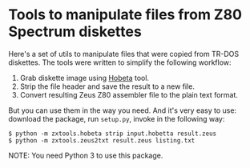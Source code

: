 # Tools to manipulate files from Z80 Spectrum diskettes #

Here's a set of utils to manipulate files that were copied from TR-DOS diskettes. The tools were written to simplify the following workflow:

1. Grab diskette image using [Hobeta](http://speccy.info/Hobeta) tool.
2. Strip the file header and save the result to a new file.
3. Convert resulting Zeus Z80 assembler file to the plain text format.

But you can use them in the way you need. And it's very easy to use: download the package, run `setup.py`, invoke in the following way:
```
$ python -m zxtools.hobeta strip input.hobetta result.zeus
$ python -m zxtools.zeus2txt result.zeus listing.txt
```
NOTE: You need Python 3 to use this package.
